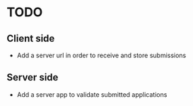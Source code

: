 # TODO
## Client side
- Add a server url in order to receive and store submissions
## Server side
- Add a server app to validate submitted applications
